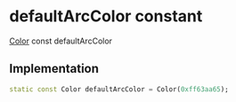 


# defaultArcColor constant






[Color](https://api.flutter.dev/flutter/dart-ui/Color-class.html) const defaultArcColor
  







## Implementation

```dart
static const Color defaultArcColor = Color(0xff63aa65);


```







